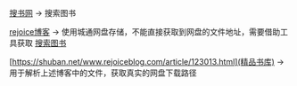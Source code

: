 [搜书网](https://www.soushu.vip/) -> 搜索图书

[rejoice博客](http://www.rejoiceblog.com/) -> 使用城通网盘存储，不能直接获取到网盘的文件地址，需要借助工具获取
[搜索图书](http://www.rejoiceblog.com/article/search/page/1/?keyword=keyword)

[https://shuban.net/www.rejoiceblog.com/article/123013.html](精品书库) -> 用于解析上述博客中的文件，获取真实的网盘下载路径

